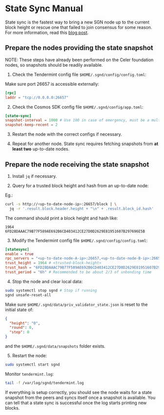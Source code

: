 # State Sync Manual

State sync is the fastest way to bring a new SGN node up to the current block height or rescue one
that failed to join consensus for some reason. For more information, read this
[blog post](https://blog.cosmos.network/cosmos-sdk-state-sync-guide-99e4cf43be2f).

## Prepare the nodes providing the state snapshot

NOTE: These steps have already been performed on the Celer foundation nodes, so snapshots should be readily available.

1. Check the Tendermint config file `$HOME/.sgnd/config/config.toml`:

Make sure port 26657 is accessible externally:

```toml
[rpc]
laddr = "tcp://0.0.0.0:26657"
```

2. Check the Cosmos SDK config file `$HOME/.sgnd/config/app.toml`:

```toml
[state-sync]
snapshot-interval = 1000 # Use 100 in case of emergency, must be a multiple of 100 or pruning-keep-every if set
snapshot-keep-recent = 2
```

3. Restart the node with the correct configs if necessary.

4. Repeat for another node. State sync requires fetching snapshots from **at least two** up-to-date
nodes.

## Prepare the node receiving the state snapshot

1. Install `jq` if necessary.

2. Query for a trusted block height and hash from an up-to-date node:

Eg.:

```sh
curl -s http://<up-to-date-node-ip>:26657/block | \
  jq -r '.result.block.header.height + "\n" + .result.block_id.hash'
```

The command should print a block height and hash like:

```
1964
6FD28DAAAC79B77F589AE692B6CD403412CE27D0D2629E81951607B297696E5B
```

3. Modify the Tendermint config file `$HOME/.sgnd/config/config.toml`:

```toml
[statesync]
enable = true
rpc_servers = "<up-to-date-node-A-ip>:26657,<up-to-date-node-B-ip>:26657"
trust_height = 1964 # <trusted-block-height>
trust_hash = "6FD28DAAAC79B77F589AE692B6CD403412CE27D0D2629E81951607B297696E5B" # <trusted-block-hash>
trust_period = "6h" # Recommended to be about 2/3 of unbonding time
```

4. Stop the node and clear local data:

```sh
sudo systemctl stop sgnd # Stop if running
sgnd unsafe-reset-all
```

Make sure `$HOME/.sgnd/data/priv_validator_state.json` is reset to the initial state of:

```json
{
  "height": "0",
  "round": 0,
  "step": 0
}
```

and the `$HOME/.sgnd/data/snapshots` folder exists.

5. Restart the node:

```sh
sudo systemctl start sgnd
```

Monitor `tendermint.log`:

```sh
tail -f /var/log/sgnd/tendermint.log
```

If everything is setup correctly, you should see the node waits for a state snapshot from the peers
and syncs itself once a snapshot is available. You can tell that a state sync is successful once the
log starts printing new blocks.
